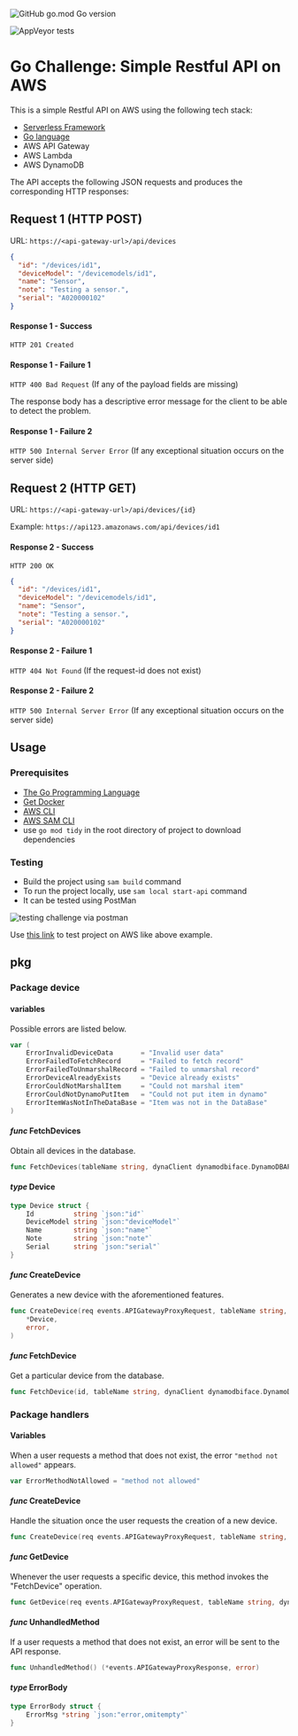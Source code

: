 ![GitHub go.mod Go version](https://img.shields.io/github/go-mod/go-version/hosseinpirhadi/go-challenge)

![AppVeyor tests](https://img.shields.io/appveyor/tests/hosseinpirhadi/go-challenge)


# Go Challenge: Simple Restful API on AWS

This is a simple Restful API on AWS using the following tech stack:

- [Serverless Framework](https://serverless.com/)
- [Go language](https://golang.org/)
- AWS API Gateway
- AWS Lambda
- AWS DynamoDB

The API accepts the following JSON requests and produces the corresponding HTTP responses:

## Request 1 (HTTP POST)

URL: `https://<api-gateway-url>/api/devices`
```json
{
  "id": "/devices/id1",
  "deviceModel": "/devicemodels/id1",
  "name": "Sensor",
  "note": "Testing a sensor.",
  "serial": "A020000102"
}
```
#### Response 1 - Success
`HTTP 201 Created`

#### Response 1 - Failure 1
`HTTP 400 Bad Request` (If any of the payload fields are missing)

The response body has a descriptive error message for the client to be able to detect the problem.

#### Response 1 - Failure 2
`HTTP 500 Internal Server Error` (If any exceptional situation occurs on the server side)

## Request 2 (HTTP GET)

URL: `https://<api-gateway-url>/api/devices/{id}`

Example: `https://api123.amazonaws.com/api/devices/id1`

#### Response 2 - Success
`HTTP 200 OK`
```json
{
  "id": "/devices/id1",
  "deviceModel": "/devicemodels/id1",
  "name": "Sensor",
  "note": "Testing a sensor.",
  "serial": "A020000102"
}
```

#### Response 2 - Failure 1
`HTTP 404 Not Found` (If the request-id does not exist)

#### Response 2 - Failure 2
`HTTP 500 Internal Server Error` (If any exceptional situation occurs on the server side)

## Usage

### Prerequisites
- [The Go Programming Language](https://go.dev/doc/install)
- [Get Docker](https://docs.docker.com/get-docker/)
- [AWS CLI](https://docs.aws.amazon.com/cli/latest/userguide/getting-started-install.html)
- [AWS SAM CLI](https://docs.aws.amazon.com/serverless-application-model/latest/developerguide/serverless-sam-cli-install.html)
- use `go mod tidy` in the root directory of project to download dependencies

### Testing
- Build the project using `sam build` command
- To run the project locally, use `sam local start-api` command
- It can be tested using PostMan

![testing challenge via postman](./testing.gif?raw=true)

Use [this link](https://8xsnc3ax5l.execute-api.us-east-1.amazonaws.com/staging/) to test project on AWS like above example.

## pkg

### Package device

#### variables
Possible errors are listed below.
```go
var (
    ErrorInvalidDeviceData       = "Invalid user data"
    ErrorFailedToFetchRecord     = "Failed to fetch record"
    ErrorFailedToUnmarshalRecord = "Failed to unmarshal record"
    ErrorDeviceAlreadyExists     = "Device already exists"
    ErrorCouldNotMarshalItem     = "Could not marshal item"
    ErrorCouldNotDynamoPutItem   = "Could not put item in dynamo"
    ErrorItemWasNotInTheDataBase = "Item was not in the DataBase"
)
```

#### _func_ FetchDevices
Obtain all devices in the database.
```go
func FetchDevices(tableName string, dynaClient dynamodbiface.DynamoDBAPI) (*[]Device, error)
```

#### _type_ Device
```go
type Device struct {
    Id          string `json:"id"`
    DeviceModel string `json:"deviceModel"`
    Name        string `json:"name"`
    Note        string `json:"note"`
    Serial      string `json:"serial"`
}
```

#### _func_ CreateDevice
Generates a new device with the aforementioned features.
```go
func CreateDevice(req events.APIGatewayProxyRequest, tableName string, dynaClient dynamodbiface.DynamoDBAPI) (
    *Device,
    error,
)
```

#### _func_ FetchDevice
Get a particular device from the database.
```go
func FetchDevice(id, tableName string, dynaClient dynamodbiface.DynamoDBAPI) (*Device, error)
```

### Package handlers

#### Variables
When a user requests a method that does not exist, the error `"method not allowed"` appears.
```go
var ErrorMethodNotAllowed = "method not allowed"
```

#### _func_ CreateDevice 
Handle the situation once the user requests the creation of a new device.
```go
func CreateDevice(req events.APIGatewayProxyRequest, tableName string, dynaClient dynamodbiface.DynamoDBAPI) (*events.APIGatewayProxyResponse, error)
```

#### _func_ GetDevice 
Whenever the user requests a specific device, this method invokes the "FetchDevice" operation.
```go
func GetDevice(req events.APIGatewayProxyRequest, tableName string, dynaClient dynamodbiface.DynamoDBAPI) (*events.APIGatewayProxyResponse, error)
```

#### _func_ UnhandledMethod
If a user requests a method that does not exist, an error will be sent to the API response.
```go
func UnhandledMethod() (*events.APIGatewayProxyResponse, error)
```

#### _type_ ErrorBody
```go
type ErrorBody struct {
    ErrorMsg *string `json:"error,omitempty"`
}
```
